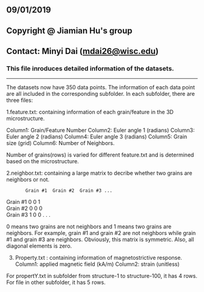 ## 09/01/2019
## Copyright @ Jiamian Hu's group
## Contact: Minyi Dai (mdai26@wisc.edu)
### This file inroduces detailed information of the datasets.
------------------------------------------------------------------

The datasets now have 350 data points. The information of each data point are all included in the corresponding subfolder. 
In each subfolder, there are three files:

1.feature.txt: containing information of each grain/feature in the 3D microstructure.

Column1: Grain/Feature Number 
Column2: Euler angle 1 (radians)
Column3: Euler angle 2 (radians)
Column4: Euler angle 3 (radians)
Column5: Grain size (grid)
Column6: Number of Neighbors.

Number of grains(rows) is varied for different feature.txt and is determined based on the microstructure.

2.neighbor.txt: containing a large matrix to decribe whether two grains are neighbors or not.

           Grain #1  Grain #2  Grain #3 ...     
Grain #1      0			0		  1		    		  
Grain #2      0         0         0         
Grain #3      1         0         0
   .
   .
   .
   
0 means two grains are not neighbors and 1 means two grains are neighbors. For example, grain #1 and grain #2 are not neighbors while grain #1 and grain #3 are neighbors.
Obviously, this matrix is symmetric. Also, all diagonal elements is zero.

3. Property.txt : containing information of magnetostrictive response. 
Column1: applied magnetic field (kA/m)
Column2: strain (unitless)

For propertY.txt in subfolder from structure-1 to structure-100, it has 4 rows. For file in other subfolder, it has 5 rows.
